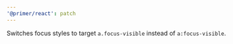 ```yaml
---
'@primer/react': patch
---
```


Switches focus styles to target `a.focus-visible` instead of `a:focus-visible`.
